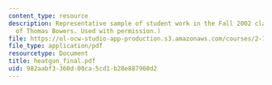 ```yaml
---
content_type: resource
description: Representative sample of student work in the Fall 2002 class. (Courtesy
  of Thomas Bowers. Used with permission.)
file: https://ol-ocw-studio-app-production.s3.amazonaws.com/courses/2-141-modeling-and-simulation-of-dynamic-systems-fall-2006/982aabf3360d00ca5cd1b28e887960d2_heatgun_final.pdf
file_type: application/pdf
resourcetype: Document
title: heatgun_final.pdf
uid: 982aabf3-360d-00ca-5cd1-b28e887960d2
---
```

